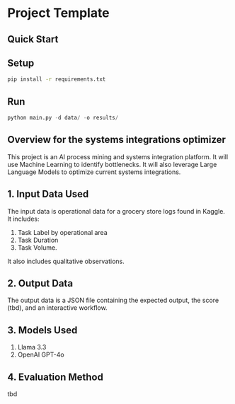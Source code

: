 # Project Template

## Quick Start

## Setup

```bash
pip install -r requirements.txt
```

## Run

```python
python main.py -d data/ -o results/
```

## Overview for the systems integrations optimizer

This project is an AI process mining and systems integration platform. It will use Machine Learning to identify bottlenecks. It will also leverage Large Language Models 
to optimize current systems integrations.

## 1. Input Data Used

The input data is operational data for a grocery store logs found in Kaggle. It includes: 

1. Task Label by operational area
2. Task Duration
3. Task Volume. 

It also includes qualitative observations.

## 2. Output Data

The output data is a JSON file containing the expected output, the score (tbd), and an interactive workflow.

## 3. Models Used

1. Llama 3.3
2. OpenAI GPT-4o

## 4. Evaluation Method

tbd
